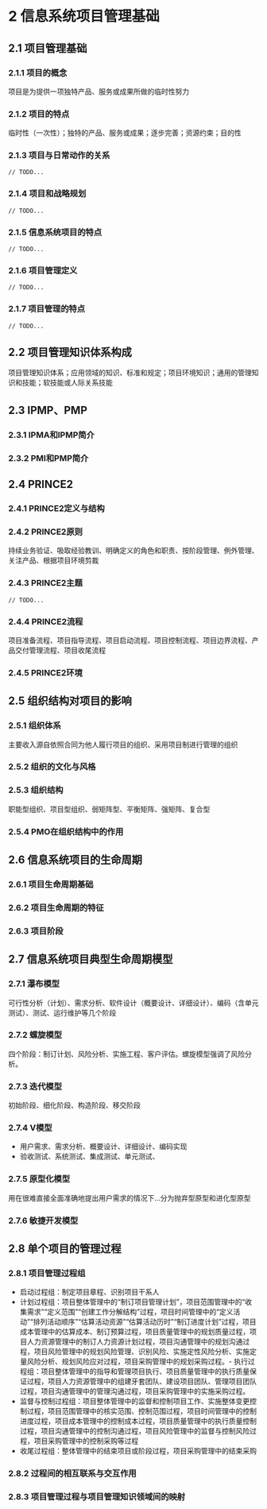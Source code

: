 # 2 信息系统项目管理基础
## 2.1 项目管理基础
### 2.1.1 项目的概念
项目是为提供一项独特产品、服务或成果所做的临时性努力

### 2.1.2 项目的特点
临时性（一次性）；独特的产品、服务或成果；逐步完善；资源约束；目的性

### 2.1.3 项目与日常动作的关系
    // TODO...

### 2.1.4 项目和战略规划
    // TODO...

### 2.1.5 信息系统项目的特点
    // TODO...

### 2.1.6 项目管理定义
    // TODO...

### 2.1.7 项目管理的特点
    // TODO...

## 2.2 项目管理知识体系构成
项目管理知识体系；应用领域的知识、标准和规定；项目环境知识；通用的管理知识和技能；软技能或人际关系技能

## 2.3 IPMP、PMP
### 2.3.1 IPMA和IPMP简介
### 2.3.2 PMI和PMP简介

## 2.4 PRINCE2
### 2.4.1 PRINCE2定义与结构
### 2.4.2 PRINCE2原则
持续业务验证、吸取经验教训、明确定义的角色和职责、按阶段管理、例外管理、关注产品、根据项目环境剪裁
### 2.4.3 PRINCE2主题
    // TODO...
### 2.4.4 PRINCE2流程
项目准备流程、项目指导流程、项目启动流程、项目控制流程、项目边界流程、产品交付管理流程、项目收尾流程
### 2.4.5 PRINCE2环境

## 2.5 组织结构对项目的影响
### 2.5.1 组织体系
主要收入源自依照合同为他人履行项目的组织、采用项目制进行管理的组织

### 2.5.2 组织的文化与风格

### 2.5.3 组织结构
职能型组织、项目型组织、弱矩阵型、平衡矩阵、强矩阵、复合型

### 2.5.4 PMO在组织结构中的作用

## 2.6 信息系统项目的生命周期
### 2.6.1 项目生命周期基础
### 2.6.2 项目生命周期的特征
### 2.6.3 项目阶段

## 2.7 信息系统项目典型生命周期模型
### 2.7.1 瀑布模型
可行性分析（计划）、需求分析、软件设计（概要设计、详细设计）、编码（含单元测试）、测试、运行维护等几个阶段

### 2.7.2 螺旋模型
四个阶段：制订计划、风险分析、实施工程、客户评估。螺旋模型强调了风险分析。

### 2.7.3 迭代模型
初始阶段、细化阶段、构造阶段、移交阶段

### 2.7.4 V模型
- 用户需求、需求分析、概要设计、详细设计、编码实现
- 验收测试、系统测试、集成测试、单元测试、

### 2.7.5 原型化模型
用在很难直接全面准确地提出用户需求的情况下...分为抛弃型原型和进化型原型

### 2.7.6 敏捷开发模型


## 2.8 单个项目的管理过程
### 2.8.1 项目管理过程组
- 启动过程组：制定项目章程、识别项目干系人
- 计划过程组：项目整体管理中的“制订项目管理计划”，项目范围管理中的“收集需求”“定义范围”“创建工作分解结构”过程，项目时间管理中的“定义活动”“排列活动顺序”“估算活动资源”“估算活动历时”“制订进度计划”过程，项目成本管理中的估算成本、制订预算过程，项目质量管理中的规划质量过程，项目人力资源管理中的制订人力资源计划过程，项目沟通管理中的规划沟通过程，项目风险管理中的规划风险管理、识别风险、实施定性风险分析、实施定量风险分析、规划风险应对过程，项目采购管理中的规划采购过程。- 执行过程组：项目整体管理中的指导和管理项目执行、项目质量管理中的执行质量保证过程，项目人力资源管理中的组建牙套团队、建设项目团队、管理项目团队过程，项目沟通管理中的管理沟通过程，项目采购管理中的实施采购过程。
- 监督与控制过程组：项目整体管理中的监督和控制项目工作、实施整体变更控制过程，项目范围管理中的核实范围、控制范围过程，项目时间管理中的控制进度过程，项目成本管理中的控制成本过程，项目质量管理中的执行质量控制过程，项目沟通管理中的控制沟通过程，项目风险管理中的监督与控制风险过程，项目采购管理中的控制采购等过程
- 收尾过程组：整体管理中的结束项目或阶段过程，项目采购管理中的结束采购

### 2.8.2 过程间的相互联系与交互作用

### 2.8.3 项目管理过程与项目管理知识领域间的映射